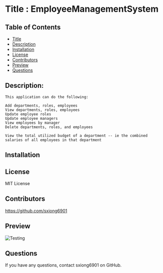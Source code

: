 # Title : EmployeeManagementSystem

  ## Table of Contents
  * [Title](#Title)
  * [Description](#Description)
  * [Installation](#Installation)
  * [License](#license)
  * [Contributors](#Contributors)
  * [Preview](#Preview)
  * [Questions](#Questions)

  ## Description:
    This application can do the following:
   
    Add departments, roles, employees
    View departments, roles, employees
    Update employee roles
    Update employee managers
    View employees by manager
    Delete departments, roles, and employees

    View the total utilized budget of a department -- ie the combined salaries of all employees in that department
  ## Installation



  ## License
  MIT License
  
  ## Contributors
  https://github.com/sxiong6901
  
  ## Preview
  ![Testing]()
  
 
  ## Questions
  If you have any questions, contact sxiong6901 on GitHub.
